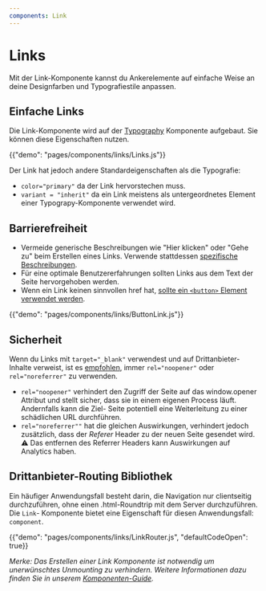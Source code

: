 ```yaml
---
components: Link
---
```


# Links

<p class="description">Mit der Link-Komponente kannst du Ankerelemente auf einfache Weise an deine Designfarben und Typografiestile anpassen.</p>

## Einfache Links

Die Link-Komponente wird auf der [Typography](/api/typography/) Komponente aufgebaut. Sie können diese Eigenschaften nutzen.

{{"demo": "pages/components/links/Links.js"}}

Der Link hat jedoch andere Standardeigenschaften als die Typografie:

- `color="primary"` da der Link hervorstechen muss.
- `variant = "inherit"` da ein Link meistens als untergeordnetes Element einer Typograpy-Komponente verwendet wird.

## Barrierefreiheit

- Vermeide generische Beschreibungen wie "Hier klicken" oder "Gehe zu" beim Erstellen eines Links. Verwende stattdessen [spezifische Beschreibungen](https://developers.google.com/web/tools/lighthouse/audits/descriptive-link-text).
- Für eine optimale Benutzererfahrungen sollten Links aus dem Text der Seite hervorgehoben werden.
- Wenn ein Link keinen sinnvollen href hat, [sollte ein `<button>` Element verwendet werden](https://github.com/evcohen/eslint-plugin-jsx-a11y/blob/master/docs/rules/anchor-is-valid.md).

{{"demo": "pages/components/links/ButtonLink.js"}}

## Sicherheit

Wenn du Links mit `target="_blank"` verwendest und auf Drittanbieter- Inhalte verweist, ist es [empfohlen](https://developers.google.com/web/tools/lighthouse/audits/noopener), immer `rel="noopener"` oder `rel="noreferrer"` zu verwenden.

- `rel="noopener"` verhindert den Zugriff der Seite auf das window.opener Attribut und stellt sicher, dass sie in einem eigenen Process läuft. Andernfalls kann die Ziel- Seite potentiell eine Weiterleitung zu einer schädlichen URL durchführen.
- `rel="noreferrer""` hat die gleichen Auswirkungen, verhindert jedoch zusätzlich, dass der _Referer_ Header zu der neuen Seite gesendet wird. ⚠️ Das entfernen des Referrer Headers kann Auswirkungen auf Analytics haben.

## Drittanbieter-Routing Bibliothek

Ein häufiger Anwendungsfall besteht darin, die Navigation nur clientseitig durchzuführen, ohne einen .html-Roundtrip mit dem Server durchzuführen. Die `Link`- Komponente bietet eine Eigenschaft für diesen Anwendungsfall: `component`.

{{"demo": "pages/components/links/LinkRouter.js", "defaultCodeOpen": true}}

_Merke: Das Erstellen einer Link Komponente ist notwendig um unerwünschtes Unmounting zu verhindern. Weitere Informationen dazu finden Sie in unserem [Komponenten-Guide](/guides/composition/#component-property)._
